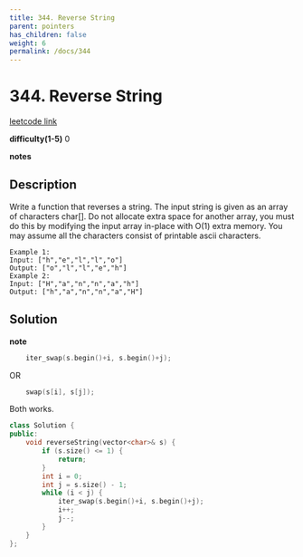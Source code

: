 ```yaml
---
title: 344. Reverse String
parent: pointers
has_children: false
weight: 6
permalink: /docs/344
---
```

# 344. Reverse String
[leetcode link](https://leetcode.com/problems/reverse-string/)

**difficulty(1-5)** 
0

**notes**

## Description
Write a function that reverses a string. The input string is given as an array of characters char[].
Do not allocate extra space for another array, you must do this by modifying the input array in-place with O(1) extra memory.
You may assume all the characters consist of printable ascii characters.
```
Example 1:
Input: ["h","e","l","l","o"]
Output: ["o","l","l","e","h"]
Example 2:
Input: ["H","a","n","n","a","h"]
Output: ["h","a","n","n","a","H"]
```
## Solution

**note**
```c++
    iter_swap(s.begin()+i, s.begin()+j);
```
OR
```c++
    swap(s[i], s[j]);
```
Both works.


```c++
class Solution {
public:
    void reverseString(vector<char>& s) {
        if (s.size() <= 1) {
            return;
        }
        int i = 0;
        int j = s.size() - 1;
        while (i < j) {
            iter_swap(s.begin()+i, s.begin()+j);
            i++;
            j--;
        }
    }
};
```
